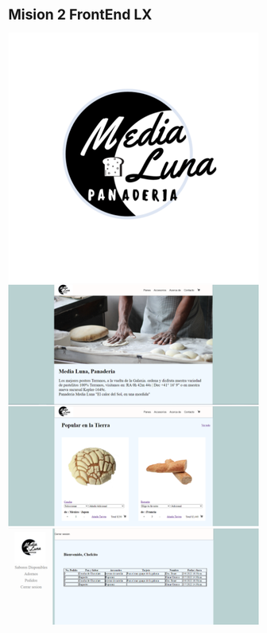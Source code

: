# Mision 2 FrontEnd LX
![alt](Capturas/logo.svg)
![alt](Capturas/index.PNG)
![alt](Capturas/pedido-formulario-cliente.PNG)
![alt](Capturas/vistaChef.PNG)
